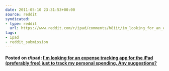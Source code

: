 ```yaml
---
date: 2011-05-10 23:31:53+00:00
source: reddit
syndicated:
- type: reddit
  url: https://www.reddit.com/r/ipad/comments/h8iit/im_looking_for_an_expense_tracking_app_for_the/
tags:
- ipad
- reddit_submission
---
```


#### Posted on r/ipad: [I'm looking for an expense tracking app for the iPad (preferably free) just to track my personal spending. Any suggestions?](https://www.reddit.com/r/ipad/comments/h8iit/im_looking_for_an_expense_tracking_app_for_the/)